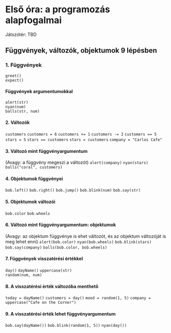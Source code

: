 # Első óra: a programozás alapfogalmai

Játszótér: TBD

## Függvények, változók, objektumok 9 lépésben

### 1. Függvények
`greet()`  
`expect()`  

#### Függvények argumentumokkal
`alert(str)`  
`nyan(num)`  
`balls(str, num)`  

#### 2. Változók
`customers`
`customers = 6`
`customers += 1`
`customers -= 2`
`customers == 5`
`stars = 5`
`stars == customers`
`stars = customers`
`company = "Carlos Cafe"`

#### 3. Változó mint függvényargumentum
(Avagy: a függvény megeszi a változót)
`alert(company)`
`nyan(stars)`
`balls("coral", customers)`

#### 4. Objektumok függvényei
`bob.left()`
`bob.right()`
`bob.jump()`
`bob.blink(num)`
`bob.say(str)`

#### 5. Objektumok változói
`bob.color`
`bob.wheels`

#### 6. Változó mint függvényargumentum: objektumok
(Avagy: az objektum függvénye is ehet változót, és az objektum változóját is meg lehet enni)
`alert(bob.color)`
`nyan(bob.wheels)`
`bob.blink(stars)`
`bob.say(company)`
`balls(bob.color, bob.wheels)`

#### 7. Függvények visszatérési értékkel
`day()`
`dayName()`
`uppercase(str)`  
`random(num, num)`  

#### 8. A visszatérési érték változóba menthető
`today = dayName()`
`customers = day()`
`mood = random(1, 5)`
`company = uppercase("Cafe on the Corner")`

#### 9. A visszatérési érték lehet függvényargumentum
`bob.say(dayName())`
`bob.blink(random(1, 5))`
`nyan(day())`
